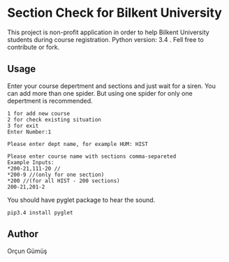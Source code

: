 # Section Check for Bilkent University
This project is non-profit application in order to help Bilkent University students during course registration.
Python version: 3.4 . Fell free to contribute or fork.

Usage
----
Enter your course depertment and sections and just wait for a siren. You can add more than one spider. But using one spider for only one depertment is recommended. 
```
1 for add new course
2 for check existing situation
3 for exit
Enter Number:1

Please enter dept name, for example HUM: HIST

Please enter course name with sections comma-separeted
Example Inputs:
*200-21,111-20 //
*200-9 //(only for one section)
*200 //(for all HIST - 200 sections)
200-21,201-2
```


You should have pyglet package to hear the sound.

`
pip3.4 install pyglet
`


Author
----
Orçun Gümüş
